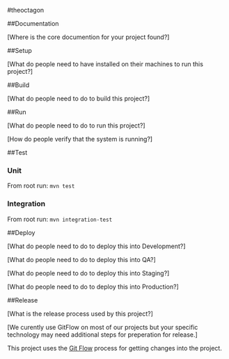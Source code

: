 #theoctagon

##Documentation

[Where is the core documention for your project found?]

##Setup

[What do people need to have installed on their machines to run this project?]

##Build

[What do people need to do to build this project?]

##Run

[What do people need to do to run this project?]

[How do people verify that the system is running?]

##Test

### Unit
From root run:
```mvn test```

### Integration
From root run:
```mvn integration-test```

##Deploy

[What do people need to do to deploy this into Development?]

[What do people need to do to deploy this into QA?]

[What do people need to do to deploy this into Staging?]

[What do people need to do to deploy this into Production?]


##Release

[What is the release process used by this project?]

[We curently use GitFlow on most of our projects but your specific technology may need additional steps for preperation for release.]

This project uses the [Git Flow](https://confluence.meltdev.com/display/DEV/Git+Flow) process for getting changes into the project.
